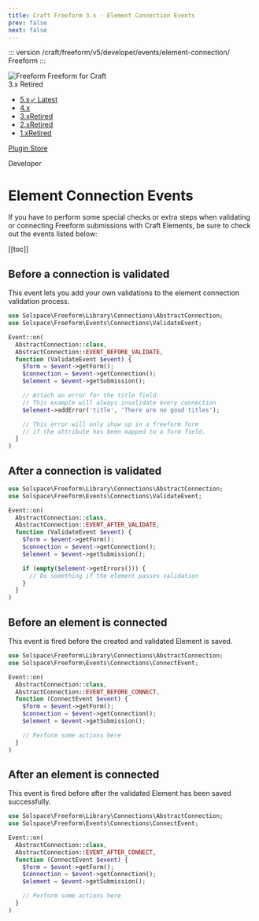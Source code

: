 ```yaml
---
title: Craft Freeform 3.x - Element Connection Events
prev: false
next: false
---
```


<meta property="og:image" content="https://docs.solspace.com/extras/social/craft/freeform/freeform.png" />

::: version /craft/freeform/v5/developer/events/element-connection/
Freeform
:::

<div id="pr-heading">
    <img src="https://docs.solspace.com/extras/icons/products/freeform-icon.png" alt="Freeform" class="pr-image">
    <span class="pr-name">Freeform</span>
    <span class="pr-category">for Craft</span>
    <div class="pr-v-wrapper">
        <div class="pr-v">
            <span class="pr-v-v">3.x</span>
            <span class="pr-v-type pr-retired">Retired</span>
            <span class="pr-v-arrow arrow down"></span>
        </div>
        <ul class="pr-v-list">
            <li><a href="/craft/freeform/v5/">5.x<span class="pr-v-type pr-latest">✓ Latest</span></a></li>
            <li><a href="/craft/freeform/v4/">4.x</a></li>
            <li><a href="/craft/freeform/v3/">3.x<span class="pr-v-type pr-retired">Retired</span></a></li>
            <li><a href="/craft/freeform/v2/">2.x<span class="pr-v-type pr-retired">Retired</span></a></li>
            <li><a href="/craft/freeform/v1/">1.x<span class="pr-v-type pr-retired">Retired</span></a></li>
        </ul>
    </div>
    <div class="pr-buy">
        <a href="https://plugins.craftcms.com/freeform" class="button button-blue"><span class="external-url">Plugin Store</span></a>
    </div>
</div>

<span class="page-section">Developer</span>

# Element Connection Events

If you have to perform some special checks or extra steps when validating or connecting Freeform submissions with Craft Elements, be sure to check out the events listed below:


[[toc]]



<div class="content-block">

## Before a connection is validated

This event lets you add your own validations to the element connection validation process.

```php
use Solspace\Freeform\Library\Connections\AbstractConnection;
use Solspace\Freeform\Events\Connections\ValidateEvent;

Event::on(
  AbstractConnection::class,
  AbstractConnection::EVENT_BEFORE_VALIDATE,
  function (ValidateEvent $event) {
    $form = $event->getForm();
    $connection = $event->getConnection();
    $element = $event->getSubmission();

    // Attach an error for the title field
    // This example will always invalidate every connection
    $element->addError('title', 'There are no good titles');

    // This error will only show up in a freeform form
    // if the attribute has been mapped to a form field.
  }
)
```

</div>
<div class="content-block">

## After a connection is validated

```php
use Solspace\Freeform\Library\Connections\AbstractConnection;
use Solspace\Freeform\Events\Connections\ValidateEvent;

Event::on(
  AbstractConnection::class,
  AbstractConnection::EVENT_AFTER_VALIDATE,
  function (ValidateEvent $event) {
    $form = $event->getForm();
    $connection = $event->getConnection();
    $element = $event->getSubmission();

    if (empty($element->getErrors())) {
      // Do something if the element passes validation
    }
  }
)
```

</div>
<div class="content-block">

## Before an element is connected

This event is fired before the created and validated Element is saved.

```php
use Solspace\Freeform\Library\Connections\AbstractConnection;
use Solspace\Freeform\Events\Connections\ConnectEvent;

Event::on(
  AbstractConnection::class,
  AbstractConnection::EVENT_BEFORE_CONNECT,
  function (ConnectEvent $event) {
    $form = $event->getForm();
    $connection = $event->getConnection();
    $element = $event->getSubmission();

    // Perform some actions here
  }
)
```

</div>
<div class="content-block">

## After an element is connected

This event is fired before after the validated Element has been saved successfully.

```php
use Solspace\Freeform\Library\Connections\AbstractConnection;
use Solspace\Freeform\Events\Connections\ConnectEvent;

Event::on(
  AbstractConnection::class,
  AbstractConnection::EVENT_AFTER_CONNECT,
  function (ConnectEvent $event) {
    $form = $event->getForm();
    $connection = $event->getConnection();
    $element = $event->getSubmission();

    // Perform some actions here
  }
)
```

</div>
